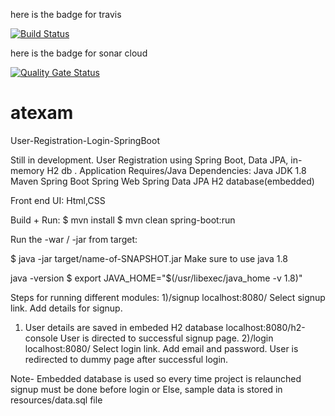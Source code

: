 
here is the badge for travis




[![Build Status](https://travis-ci.org/javid141moazan/atexam.svg?branch=main)](https://travis-ci.org/javid141moazan/atexam)


here is the badge for sonar cloud

[![Quality Gate Status](https://sonarcloud.io/api/project_badges/measure?project=atexam&metric=alert_status)](https://sonarcloud.io/dashboard?id=atexam)



# atexam

User-Registration-Login-SpringBoot

Still in development. User Registration using Spring Boot, Data JPA, in-memory H2 db . 
Application Requires/Java Dependencies: Java JDK 1.8 Maven Spring Boot Spring Web Spring Data JPA H2 database(embedded)

Front end UI: Html,CSS

Build + Run: $ mvn install $ mvn clean spring-boot:run

Run the -war / -jar from target:

$ java -jar target/name-of-SNAPSHOT.jar Make sure to use java 1.8

java -version $ export JAVA_HOME="$(/usr/libexec/java_home -v 1.8)"

Steps for running different modules: 1)/signup localhost:8080/ Select signup link. 
Add details for signup.
1) User details are saved in embeded H2 database localhost:8080/h2-console User is directed to successful signup page. 
2)/login localhost:8080/ Select login link. Add email and password. User is redirected to dummy page after successful login. 

Note- Embedded database is used so every time project is relaunched signup must be done before login or Else, sample data is stored in resources/data.sql file
